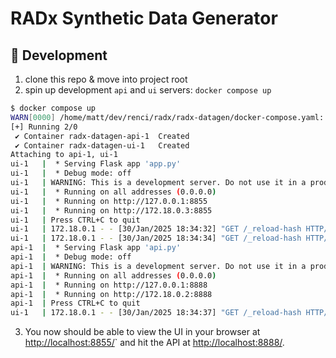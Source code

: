 # RADx Synthetic Data Generator

## 🚧 Development

1. clone this repo & move into project root
2. spin up development `api` and `ui` servers: `docker compose up`
```bash
$ docker compose up
WARN[0000] /home/matt/dev/renci/radx/radx-datagen/docker-compose.yaml: `version` is obsolete 
[+] Running 2/0
 ✔ Container radx-datagen-api-1  Created                                                                                0.0s 
 ✔ Container radx-datagen-ui-1   Created                                                                                0.0s 
Attaching to api-1, ui-1
ui-1   |  * Serving Flask app 'app.py'
ui-1   |  * Debug mode: off
ui-1   | WARNING: This is a development server. Do not use it in a production deployment. Use a production WSGI server instead.
ui-1   |  * Running on all addresses (0.0.0.0)
ui-1   |  * Running on http://127.0.0.1:8855
ui-1   |  * Running on http://172.18.0.3:8855
ui-1   | Press CTRL+C to quit
ui-1   | 172.18.0.1 - - [30/Jan/2025 18:34:32] "GET /_reload-hash HTTP/1.1" 200 -
ui-1   | 172.18.0.1 - - [30/Jan/2025 18:34:34] "GET /_reload-hash HTTP/1.1" 200 -
api-1  |  * Serving Flask app 'api.py'
api-1  |  * Debug mode: off
api-1  | WARNING: This is a development server. Do not use it in a production deployment. Use a production WSGI server instead.
api-1  |  * Running on all addresses (0.0.0.0)
api-1  |  * Running on http://127.0.0.1:8888
api-1  |  * Running on http://172.18.0.2:8888
api-1  | Press CTRL+C to quit
ui-1   | 172.18.0.1 - - [30/Jan/2025 18:34:37] "GET /_reload-hash HTTP/1.1" 200 -
```
3. You now should be able to view the UI in your browser at [http://localhost:8855/](http://localhost:8855/)`
and hit the API at [http://localhost:8888/](http://localhost:8888/).
